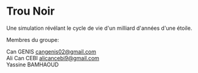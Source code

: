# Trou Noir

Une simulation révélant le cycle de vie d'un milliard d'années d'une étoile.






Membres du groupe:

Can GENIS cangenis02@gmail.com                       
Ali Can CEBI alicancebi9@gmail.com                     
Yassine BAMHAOUD 

